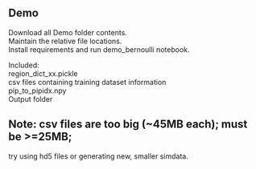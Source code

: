 ## Demo
Download all Demo folder contents.  
Maintain the relative file locations.  
Install requirements and run demo_bernoulli notebook.

Included:  
region_dict_xx.pickle  
csv files containing training dataset information  
pip_to_pipidx.npy  
Output folder  

## Note: csv files are too big (~45MB each); must be >=25MB;  
try using hd5 files or generating new, smaller simdata.
